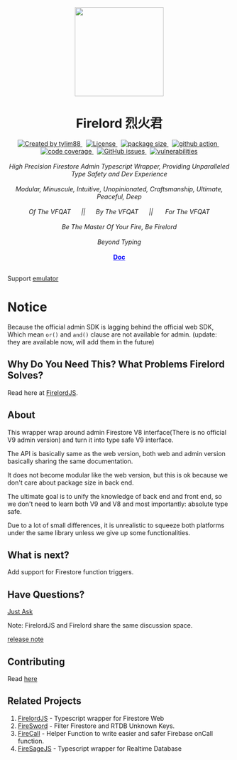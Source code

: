 <!-- markdownlint-disable MD010 -->
<!-- markdownlint-disable MD033 -->
<!-- markdownlint-disable MD041 -->

<div align="center">
		<img src="https://raw.githubusercontent.com/tylim88/Firelord/main/img/ozai.png" width="200px"/>
		<h1>Firelord 烈火君</h1>
</div>

<div align="center">
		<a href="https://www.npmjs.com/package/firelord" target="_blank">
				<img
					src="https://img.shields.io/npm/v/firelord"
					alt="Created by tylim88"
				/>
			</a>
			&nbsp;
			<a
				href="https://github.com/tylim88/firelord/blob/main/LICENSE"
				target="_blank"
			>
				<img
					src="https://img.shields.io/github/license/tylim88/firelord"
					alt="License"
				/>
			</a>
			&nbsp;
			<a href="https://firelordjs.com/minified_size" target="_blank">
				<img
					src="https://img.shields.io/badge/gzipped-2.5KB-brightgreen"
					alt="package size"
				/>
			</a>
			&nbsp;
			<a href="https://github.com/tylim88/Firelord/actions" target="_blank">
				<img
					src="https://github.com/tylim88/Firelord/workflows/Main/badge.svg"
					alt="github action"
				/>
			</a>
			&nbsp;
			<a href="https://codecov.io/gh/tylim88/Firelord" target="_blank">
				<img
					src="https://codecov.io/gh/tylim88/Firelord/branch/main/graph/badge.svg"
					alt="code coverage"
				/>
			</a>
			&nbsp;
			<a href="https://github.com/tylim88/Firelord/issues" target="_blank">
				<img
					alt="GitHub issues"
					src="https://img.shields.io/github/issues-raw/tylim88/firelord"
				></img>
			</a>
			&nbsp;
			<a href="https://snyk.io/test/github/tylim88/FirelordJS" target="_blank">
				<img
					src="https://snyk.io/test/github/tylim88/FirelordJS/badge.svg"
					alt="vulnerabilities"
				/>
			</a>
</div>
<br/>
<div align="center">
		<i>High Precision Firestore Admin Typescript Wrapper, Providing Unparalleled Type Safety and Dev Experience</i>
</div>
<br/>
<div align="center">
		<i>Modular, Minuscule, Intuitive, Unopinionated, Craftsmanship, Ultimate, Peaceful, Deep</i>
</div>
<br/>
<div align="center">
	<i>Of The VFQAT &#160;&#160;&#160;&#160;&#160;||&#160;&#160;&#160;&#160;&#160; By The VFQAT &#160;&#160;&#160;&#160;&#160;|| &#160;&#160;&#160;&#160;&#160; For The VFQAT</i>
</div>
<br />
<div align="center">
	<i>Be The Master Of Your Fire, Be Firelord</i>
</div>
<br>

<div align="center">
	<i>Beyond Typing</i>
</div>
<br>
<div align="center">
<a href="https://firelordjs.com" target="_blank" style="color:blue"><strong>Doc</strong></a>
</div>
<br/>

Support [emulator](https://firelordjs.com/firelord/tests)

# Notice

Because the official admin SDK is lagging behind the official web SDK, Which mean `or()` and `and()` clause are not available for admin. (update: they are available now, will add them in the future)

## Why Do You Need This? What Problems Firelord Solves?

Read here at [FirelordJS](https://github.com/tylim88/FirelordJS#readme).

## About

This wrapper wrap around admin Firestore V8 interface(There is no official V9 admin version) and turn it into type safe V9 interface.  

The API is basically same as the web version, both web and admin version basically sharing the same documentation.

It does not become modular like the web version, but this is ok because we don't care about package size in back end.

The ultimate goal is to unify the knowledge of back end and front end, so we don't need to learn both V9 and V8 and most importantly: absolute type safe.

Due to a lot of small differences, it is unrealistic to squeeze both platforms under the same library unless we give up some functionalities.

## What is next?

Add support for Firestore function triggers.  

## Have Questions?

[Just Ask](https://github.com/tylim88/FirelordJS/discussions)

Note: FirelordJS and Firelord share the same discussion space.

[release note](https://github.com/tylim88/Firelord/releases)

## Contributing

Read [here](https://firelordjs.com/miscellaneous/contributing)

## Related Projects

1. [FirelordJS](https://github.com/tylim88/FirelordJS) - Typescript wrapper for Firestore Web
2. [FireSword](https://github.com/tylim88/firesword) - Filter Firestore and RTDB Unknown Keys.
3. [FireCall](https://github.com/tylim88/FireCall) - Helper Function to write easier and safer Firebase onCall function.
4. [FireSageJS](https://github.com/tylim88/FireSageJS) - Typescript wrapper for Realtime Database
